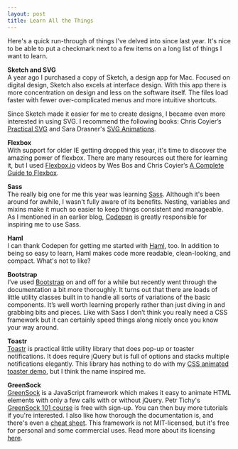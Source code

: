 ```yaml
---
layout: post
title: Learn All the Things
---
```


Here's a quick run-through of things I’ve delved into since last year.  It's nice to be able to put a checkmark next to a few
items on a long list of things I want to learn.

**Sketch and SVG**<br>
A year ago I purchased a copy of Sketch, a design app for Mac.  Focused on digital design, Sketch also excels at interface design. With this app there is more concentration on design and less on the software itself. The files load faster with fewer over-complicated menus and more intuitive shortcuts.

Since Sketch made it easier for me to create designs, I became even more interested in using SVG.  I recommend the following books: Chris Coyier’s [Practical SVG](https://abookapart.com/products/practical-svg) and Sara Drasner's [SVG Animations](http://shop.oreilly.com/product/0636920045335.do).

**Flexbox**<br>
With support for older IE getting dropped this year, it's time to discover the amazing power of flexbox.  There are many resources out there for learning it, but I used [Flexbox.io](https://flexbox.io/) videos by Wes Bos and Chris Coyier’s [A Complete Guide to Flexbox](https://css-tricks.com/snippets/css/a-guide-to-flexbox/).

**Sass**<br>
The really big one for me this year was learning [Sass](http://sass-lang.com/). Although it's been around for awhile, I wasn't fully aware of its benefits. Nesting, variables and mixins make it much so easier to keep things consistent and manageable. As I mentioned in an earlier blog, [Codepen](https://codepen.io/) is greatly responsible for inspiring me to use Sass.

**Haml**<br>
I can thank Codepen for getting me started with [Haml](http://haml.info/), too. In addition to being so easy to learn, Haml makes code more readable, clean-looking, and compact. What's not to like?
 
**Bootstrap**<br>
I’ve used [Bootstrap](http://getbootstrap.com/) on and off for a while but recently went through the documentation a bit more
thoroughly.  It turns out that there are loads of little utility classes built in to handle all sorts of variations of 
the basic components. It’s well worth learning properly rather than just diving in and grabbing bits and pieces. 
Like with Sass I don’t think you really need a CSS framework but it can certainly speed things along nicely once you know 
your way around. 

**Toastr**<br>
[Toastr](https://codeseven.github.io/toastr/) is practical little utility library that does pop-up or toaster notifications. 
It does require jQuery but is full of options and stacks multiple notifications elegantly.  This library has nothing to do
with my [CSS animated toaster demo](https://codepen.io/TWAIN/full/rjQNpJ/), but I think the name inspired me.

**GreenSock**<br>
[GreenSock](https://greensock.com/) is a JavaScript framework which makes it easy to animate HTML elements with only a few calls with or without jQuery. Petr Tichy's [GreenSock 101 course](https://ihatetomatoes.net/g101/) is free with sign-up.  You can then buy more tutorials if you're interested.  I also like how thorough the documentation is, and there's even a [cheat sheet](https://ihatetomatoes.net/wp-content/uploads/2015/08/GreenSock-Cheatsheet-2.pdf).  This framework is not MIT-licensed, but it's free for personal and some commercial uses. Read more about its licensing [here](https://greensock.com/licensing/).
